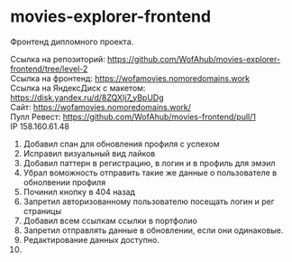 # movies-explorer-frontend
Фронтенд дипломного проекта.  

Ссылка на репозиторий: https://github.com/WofAhub/movies-explorer-frontend/tree/level-2  
Ссылка на фронтенд: https://wofamovies.nomoredomains.work  
Ссылка на ЯндексДиск с макетом: https://disk.yandex.ru/d/8ZQXIj7_yBpUDg  
Сайт: https://wofamovies.nomoredomains.work/  
Пулл Ревест: https://github.com/WofAhub/movies-frontend/pull/1  
IP 158.160.61.48

1. Добавил спан для обновления профиля с успехом
2. Исправил визуальный вид лайков
3. Добавил паттерн в регистрацию, в логин и в профиль для эмэил
4. Убрал воможность отправить такие же данные о пользователе в обнолвении профиля
5. Починил кнопку в 404 назад
6. Запретил авторизованному пользователю посещать логин и рег страницы
7. Добавил всем ссылкам ссылки в портфолио
8. Запретил отправлять данные в обновлении, если они одинаковые.
9. Редактирование данных доступно.
10.